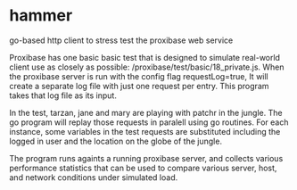 hammer
======

go-based http client to stress test the proxibase web service

Proxibase has one basic basic test that is designed to simulate real-world client use as closely as possible: /proxibase/test/basic/18_private.js.  When the proxibase server is run with the config flag requestLog=true, It will create a separate log file with just one request per entry.  This program takes that log file as its input.  

In the test, tarzan, jane and mary are playing with patchr in the jungle.  The go program will replay those requests in paralell using go routines.  For each instance, some variables in the test requests are substituted including the logged in user and the location on the globe of the jungle. 

The program runs againts a running proxibase server, and collects various performance statistics that can be used to compare various server, host, and network conditions under simulated load.  
